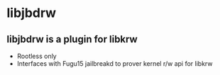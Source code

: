 # libjbdrw

## libjbdrw is a plugin for libkrw

* Rootless only
* Interfaces with Fugu15 jailbreakd to prover kernel r/w api for libkrw